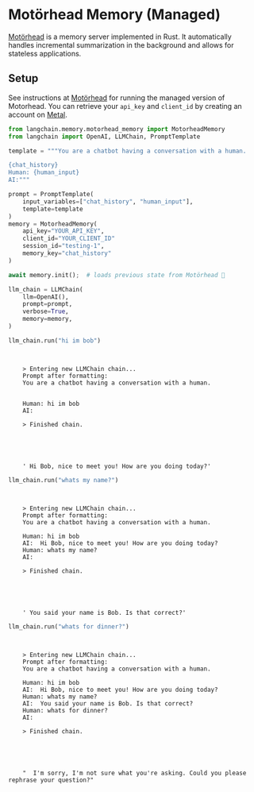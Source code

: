 # Motörhead Memory (Managed)
[Motörhead](https://github.com/getmetal/motorhead) is a memory server implemented in Rust. It automatically handles incremental summarization in the background and allows for stateless applications.

## Setup

See instructions at [Motörhead](https://docs.getmetal.io/motorhead/introduction) for running the managed version of Motorhead. You can retrieve your `api_key` and `client_id` by creating an account on [Metal](https://getmetal.io).



<!-- WARNING: THIS FILE WAS AUTOGENERATED! DO NOT EDIT! Instead, edit the notebook w/the location & name as this file. -->


```python
from langchain.memory.motorhead_memory import MotorheadMemory
from langchain import OpenAI, LLMChain, PromptTemplate

template = """You are a chatbot having a conversation with a human.

{chat_history}
Human: {human_input}
AI:"""

prompt = PromptTemplate(
    input_variables=["chat_history", "human_input"], 
    template=template
)
memory = MotorheadMemory(
    api_key="YOUR_API_KEY",
    client_id="YOUR_CLIENT_ID"
    session_id="testing-1",
    memory_key="chat_history"
)

await memory.init();  # loads previous state from Motörhead 🤘

llm_chain = LLMChain(
    llm=OpenAI(), 
    prompt=prompt, 
    verbose=True, 
    memory=memory,
)
```


```python
llm_chain.run("hi im bob")
```

<CodeOutputBlock lang="python">

```
    
    
    > Entering new LLMChain chain...
    Prompt after formatting:
    You are a chatbot having a conversation with a human.
    
    
    Human: hi im bob
    AI:
    
    > Finished chain.





    ' Hi Bob, nice to meet you! How are you doing today?'
```

</CodeOutputBlock>


```python
llm_chain.run("whats my name?")
```

<CodeOutputBlock lang="python">

```
    
    
    > Entering new LLMChain chain...
    Prompt after formatting:
    You are a chatbot having a conversation with a human.
    
    Human: hi im bob
    AI:  Hi Bob, nice to meet you! How are you doing today?
    Human: whats my name?
    AI:
    
    > Finished chain.





    ' You said your name is Bob. Is that correct?'
```

</CodeOutputBlock>


```python
llm_chain.run("whats for dinner?")
```

<CodeOutputBlock lang="python">

```
    
    
    > Entering new LLMChain chain...
    Prompt after formatting:
    You are a chatbot having a conversation with a human.
    
    Human: hi im bob
    AI:  Hi Bob, nice to meet you! How are you doing today?
    Human: whats my name?
    AI:  You said your name is Bob. Is that correct?
    Human: whats for dinner?
    AI:
    
    > Finished chain.





    "  I'm sorry, I'm not sure what you're asking. Could you please rephrase your question?"
```

</CodeOutputBlock>
